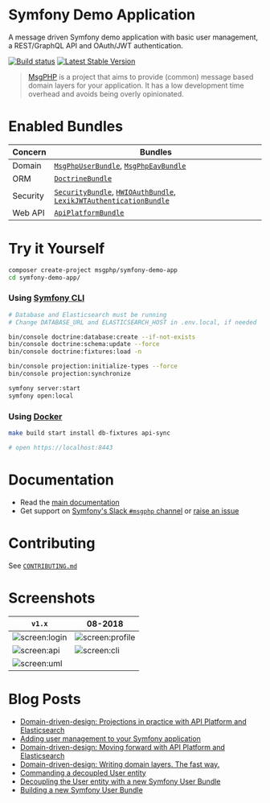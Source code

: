 # Symfony Demo Application

A message driven Symfony demo application with basic user management, a REST/GraphQL API and OAuth/JWT authentication.

[![Build status][travis:img]][travis]
[![Latest Stable Version][packagist:img]][packagist]

> [MsgPHP](https://msgphp.github.io/) is a project that aims to provide (common) message based domain layers for your application. It has a low development time overhead and avoids being overly opinionated.

# Enabled Bundles

Concern  | Bundles
---      | ---
Domain   | [`MsgPhpUserBundle`], [`MsgPhpEavBundle`]
ORM      | [`DoctrineBundle`]
Security | [`SecurityBundle`], [`HWIOAuthBundle`], [`LexikJWTAuthenticationBundle`]
Web API  | [`ApiPlatformBundle`]

# Try it Yourself

```bash
composer create-project msgphp/symfony-demo-app
cd symfony-demo-app/
```

### Using [Symfony CLI][appsrv:sf]

```bash
# Database and Elasticsearch must be running
# Change DATABASE_URL and ELASTICSEARCH_HOST in .env.local, if needed

bin/console doctrine:database:create --if-not-exists
bin/console doctrine:schema:update --force
bin/console doctrine:fixtures:load -n

bin/console projection:initialize-types --force
bin/console projection:synchronize

symfony server:start
symfony open:local
``` 

### Using [Docker][appsrv:docker]

```bash
make build start install db-fixtures api-sync

# open https://localhost:8443
```

# Documentation

- Read the [main documentation](https://msgphp.github.io/docs)
- Get support on [Symfony's Slack `#msgphp` channel](https://symfony.com/slack-invite) or [raise an issue](https://github.com/msgphp/symfony-demo-app/issues/new)

# Contributing

See [`CONTRIBUTING.md`](CONTRIBUTING.md)

# Screenshots

`v1.x` | 08-2018
--- | ---
![screen:login] | ![screen:profile]
![screen:api] | ![screen:cli]
![screen:uml] |

# Blog Posts

- [Domain-driven-design: Projections in practice with API Platform and Elasticsearch](https://medium.com/@ro0NL/domain-driven-design-projections-in-practice-with-api-platform-and-elasticsearch-c785ed6d660b)
- [Adding user management to your Symfony application](https://medium.com/@ro0NL/adding-user-management-to-your-symfony-application-ceeefe2a2e9)
- [Domain-driven-design: Moving forward with API Platform and Elasticsearch](https://medium.com/@ro0NL/domain-driven-design-moving-forward-with-api-platform-and-elasticsearch-f1705614f9e2)
- [Domain-driven-design: Writing domain layers. The fast way.](https://medium.com/@ro0NL/domain-driven-design-writing-domain-layers-the-fast-way-60ef87399374)
- [Commanding a decoupled User entity](https://medium.com/@ro0NL/commanding-a-decoupled-user-entity-aee8723c43e5)
- [Decoupling the User entity with a new Symfony User Bundle](https://medium.com/@ro0NL/decoupling-the-user-entity-with-a-new-symfony-user-bundle-7d2d5d85bdf9)
- [Building a new Symfony User Bundle](https://medium.com/@ro0NL/building-a-new-symfony-user-bundle-b4fe5a9d9d80)

[travis]: https://travis-ci.org/msgphp/symfony-demo-app
[travis:img]: https://img.shields.io/travis/msgphp/symfony-demo-app/master.svg?style=flat-square
[packagist]: https://packagist.org/packages/msgphp/symfony-demo-app
[packagist:img]: https://img.shields.io/packagist/v/msgphp/symfony-demo-app.svg?style=flat-square
[appsrv:sf]: https://symfony.com/doc/current/setup/symfony_server.html
[appsrv:docker]: https://github.com/ro0NL/symfony-docker
[`MsgPhpUserBundle`]: https://github.com/msgphp/user-bundle
[`MsgPhpEavBundle`]: https://github.com/msgphp/eav-bundle
[`DoctrineBundle`]: https://github.com/doctrine/DoctrineBundle
[`SecurityBundle`]: https://github.com/symfony/security-bundle
[`HWIOAuthBundle`]: https://github.com/hwi/HWIOAuthBundle
[`LexikJWTAuthenticationBundle`]: https://github.com/lexik/LexikJWTAuthenticationBundle
[`ApiPlatformBundle`]: https://github.com/api-platform/api-platform
[screen:login]: https://user-images.githubusercontent.com/1047696/45264235-c79eaa80-b439-11e8-87b2-4e3551bdee09.png
[screen:profile]: https://user-images.githubusercontent.com/1047696/45264184-c9b43980-b438-11e8-97e8-55b5150c7b6b.png
[screen:api]: https://user-images.githubusercontent.com/1047696/45264192-ea7c8f00-b438-11e8-9aa3-9bf490c4f2d1.png
[screen:cli]: https://user-images.githubusercontent.com/1047696/45264197-0b44e480-b439-11e8-83c3-45753ef79dbc.png
[screen:uml]: https://user-images.githubusercontent.com/1047696/45264216-62e35000-b439-11e8-9c04-f835f46a857b.png
